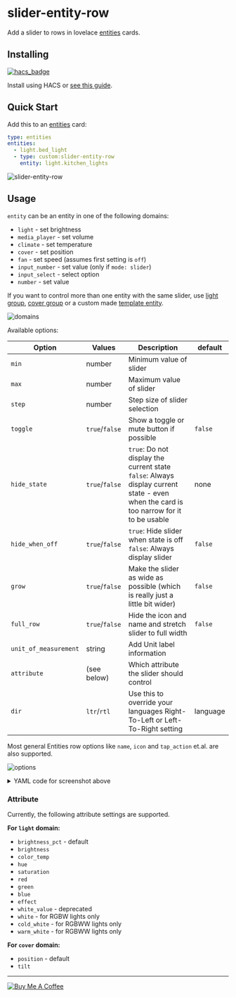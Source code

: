 # slider-entity-row

Add a slider to rows in lovelace [entities](https://www.home-assistant.io/lovelace/entities/) cards.

## Installing

[![hacs_badge](https://img.shields.io/badge/HACS-Default-orange.svg)](https://github.com/custom-components/hacs)

Install using HACS or [see this guide](https://github.com/thomasloven/hass-config/wiki/Lovelace-Plugins).

## Quick Start

Add this to an [entities](https://www.home-assistant.io/lovelace/entities/) card:

```yaml
type: entities
entities:
  - light.bed_light
  - type: custom:slider-entity-row
    entity: light.kitchen_lights
```

![slider-entity-row](https://user-images.githubusercontent.com/1299821/59467898-15b16600-8e31-11e9-9924-53b108572d3a.png)

## Usage

`entity` can be an entity in one of the following domains:

- `light` - set brightness
- `media_player` - set volume
- `climate` - set temperature
- `cover` - set position
- `fan` - set speed (assumes first setting is `off`)
- `input_number` - set value (only if `mode: slider`)
- `input_select` - select option
- `number` - set value

If you want to control more than one entity with the same slider, use [light group](https://www.home-assistant.io/integrations/light.group/), [cover group](https://www.home-assistant.io/integrations/cover.group/) or a custom made [template entity](https://www.home-assistant.io/integrations/#search/template).

![domains](https://user-images.githubusercontent.com/1299821/59467899-1813c000-8e31-11e9-8abd-34c887a7db2a.png)

Available options:

| Option                     | Values         | Description                                                                                                                               | default  |
| -------------------------- | -------------- | ----------------------------------------------------------------------------------------------------------------------------------------- | -------- |
| `min`                      | number         | Minimum value of slider                                                                                                                   |          |
| `max`                      | number         | Maximum value of slider                                                                                                                   |          |
| `step`                     | number         | Step size of slider selection                                                                                                             |          |
| `toggle`                   | `true`/`false` | Show a toggle or mute button if possible                                                                                                  | `false`  |
| `hide_state`               | `true`/`false` | `true`: Do not display the current state <br>`false`: Always display current state - even when the card is too narrow for it to be usable | none     |
| `hide_when_off`            | `true`/`false` | `true`: Hide slider when state is off <br>`false`: Always display slider                                                                  | `false`  |
| `grow`                     | `true`/`false` | Make the slider as wide as possible (which is really just a little bit wider)                                                             | `false`  |
| `full_row`                 | `true`/`false` | Hide the icon and name and stretch slider to full width                                                                                   | `false`  |
| `unit_of_measurement`      | string         | Add Unit label information                                                                                                                |          |
| `attribute`                | (see below)    | Which attribute the slider should control                                                                                                 |          |
| `dir`                      | `ltr`/`rtl`    | Use this to override your languages Right-To-Left or Left-To-Right setting                                                                | language |

Most general Entities row options like `name`, `icon` and `tap_action` et.al. are also supported.

![options](https://user-images.githubusercontent.com/1299821/59467902-19dd8380-8e31-11e9-9173-97c9b6be3179.png)

<details><summary>YAML code for screenshot above</summary>

```yaml
type: entities
title: Options
entities:
  - type: custom:slider-entity-row
    entity: light.bed_light
    name: Default
  - type: custom:slider-entity-row
    entity: light.bed_light
    name: toggle
    toggle: true
  - type: custom:slider-entity-row
    entity: light.bed_light
    name: hide_state
    hide_state: true
  - type: custom:slider-entity-row
    entity: light.ceiling_lights
    name: hide_when_off
    hide_when_off: true
  - type: custom:slider-entity-row
    entity: light.ceiling_lights
    name: hide_when_off + toggle
    hide_when_off: true
    toggle: true
  - type: section
    label: full_row
  - type: custom:slider-entity-row
    entity: light.bed_light
    name: hide_state
    full_row: true
```

</details>

### Attribute

Currently, the following attribute settings are supported.

**For `light` domain:**

- `brightness_pct` - default
- `brightness`
- `color_temp`
- `hue`
- `saturation`
- `red`
- `green`
- `blue`
- `effect`
- `white_value` - deprecated
- `white` - for RGBW lights only
- `cold_white` - for RGBWW lights only
- `warm_white` - for RGBWW lights only

**For `cover` domain:**

- `position` - default
- `tilt`

---

<a href="https://www.buymeacoffee.com/uqD6KHCdJ" target="_blank"><img src="https://www.buymeacoffee.com/assets/img/custom_images/white_img.png" alt="Buy Me A Coffee" style="height: auto !important;width: auto !important;" ></a>
